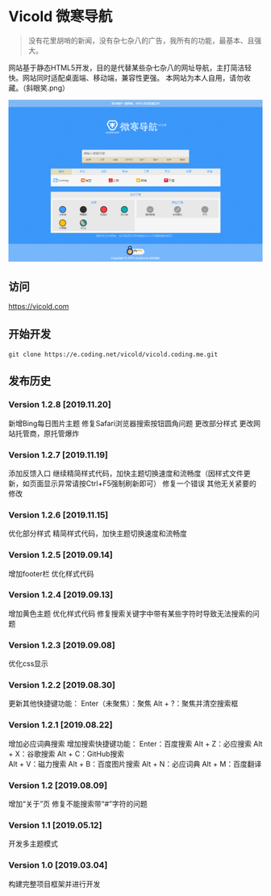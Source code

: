 # Vicold 微寒导航

> 没有花里胡哨的新闻，没有杂七杂八的广告，我所有的功能，最基本、且强大。

网站基于静态HTML5开发，目的是代替某些杂七杂八的网址导航，主打简洁轻快。网站同时适配桌面端、移动端，兼容性更强。
本网站为本人自用，请勿收藏。（斜眼笑.png）

![网站截图](example.png)

## 访问

https://vicold.com

## 开始开发

```git clone https://e.coding.net/vicold/vicold.coding.me.git```

## 发布历史

### Version 1.2.8 [2019.11.20]
新增Bing每日图片主题
修复Safari浏览器搜索按钮圆角问题
更改部分样式
更改网站托管商，原托管爆炸


### Version 1.2.7 [2019.11.19]
添加反馈入口
继续精简样式代码，加快主题切换速度和流畅度（因样式文件更新，如页面显示异常请按Ctrl+F5强制刷新即可）
修复一个错误
其他无关紧要的修改


### Version 1.2.6 [2019.11.15]
优化部分样式
精简样式代码，加快主题切换速度和流畅度


### Version 1.2.5 [2019.09.14]
增加footer栏
优化样式代码


### Version 1.2.4 [2019.09.13]
增加黄色主题
优化样式代码
修复搜索关键字中带有某些字符时导致无法搜索的问题


### Version 1.2.3 [2019.09.08]
优化css显示


### Version 1.2.2 [2019.08.30]
更新其他快捷键功能：
    Enter（未聚焦）：聚焦
    Alt + ?：聚焦并清空搜索框


### Version 1.2.1 [2019.08.22]
增加必应词典搜索
增加搜索快捷键功能：
    Enter：百度搜索
    Alt + Z：必应搜索
    Alt + X：谷歌搜索
    Alt + C：GitHub搜索    
    Alt + V：磁力搜索
    Alt + B：百度图片搜索
    Alt + N：必应词典
    Alt + M：百度翻译


### Version 1.2 [2019.08.09]
增加“关于”页
修复不能搜索带“#”字符的问题


### Version 1.1 [2019.05.12]
开发多主题模式


### Version 1.0 [2019.03.04]
构建完整项目框架并进行开发
            
